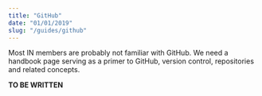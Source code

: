 ```yaml
---
title: "GitHub"
date: "01/01/2019"
slug: "/guides/github"
---
```


Most IN members are probably not familiar with GitHub. We need a handbook page serving as a primer to GitHub, version control, repositories and related concepts.

**TO BE WRITTEN**
